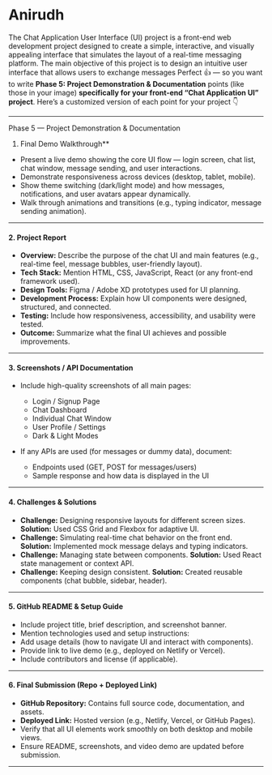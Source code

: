 # Anirudh
The Chat Application User Interface (UI) project is a front-end web development project designed to create a simple, interactive, and visually appealing interface that simulates the layout of a real-time messaging platform. The main objective of this project is to design an intuitive user interface that allows users to exchange messages
Perfect 👍 — so you want to write **Phase 5: Project Demonstration & Documentation** points (like those in your image) **specifically for your front-end “Chat Application UI” project**.
Here’s a customized version of each point for your project 👇

---

Phase 5 — Project Demonstration & Documentation

1. Final Demo Walkthrough**

* Present a live demo showing the core UI flow — login screen, chat list, chat window, message sending, and user interactions.
* Demonstrate responsiveness across devices (desktop, tablet, mobile).
* Show theme switching (dark/light mode) and how messages, notifications, and user avatars appear dynamically.
* Walk through animations and transitions (e.g., typing indicator, message sending animation).

---

#### **2. Project Report**

* **Overview:** Describe the purpose of the chat UI and main features (e.g., real-time feel, message bubbles, user-friendly layout).
* **Tech Stack:** Mention HTML, CSS, JavaScript, React (or any front-end framework used).
* **Design Tools:** Figma / Adobe XD prototypes used for UI planning.
* **Development Process:** Explain how UI components were designed, structured, and connected.
* **Testing:** Include how responsiveness, accessibility, and usability were tested.
* **Outcome:** Summarize what the final UI achieves and possible improvements.

---

#### **3. Screenshots / API Documentation**

* Include high-quality screenshots of all main pages:

  * Login / Signup Page
  * Chat Dashboard
  * Individual Chat Window
  * User Profile / Settings
  * Dark & Light Modes
* If any APIs are used (for messages or dummy data), document:

  * Endpoints used (GET, POST for messages/users)
  * Sample response and how data is displayed in the UI

---

#### **4. Challenges & Solutions**

* **Challenge:** Designing responsive layouts for different screen sizes.
  **Solution:** Used CSS Grid and Flexbox for adaptive UI.
* **Challenge:** Simulating real-time chat behavior on the front end.
  **Solution:** Implemented mock message delays and typing indicators.
* **Challenge:** Managing state between components.
  **Solution:** Used React state management or context API.
* **Challenge:** Keeping design consistent.
  **Solution:** Created reusable components (chat bubble, sidebar, header).

---

#### **5. GitHub README & Setup Guide**

* Include project title, brief description, and screenshot banner.
* Mention technologies used and setup instructions:
* Add usage details (how to navigate UI and interact with components).
* Provide link to live demo (e.g., deployed on Netlify or Vercel).
* Include contributors and license (if applicable).

---

#### **6. Final Submission (Repo + Deployed Link)**

* **GitHub Repository:** Contains full source code, documentation, and assets.
* **Deployed Link:** Hosted version (e.g., Netlify, Vercel, or GitHub Pages).
* Verify that all UI elements work smoothly on both desktop and mobile views.
* Ensure README, screenshots, and video demo are updated before submission.

---


